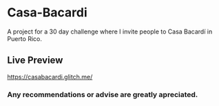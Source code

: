 # Casa-Bacardi
A project for a 30 day challenge where I invite people to Casa Bacardí in Puerto Rico. 

## Live Preview

https://casabacardi.glitch.me/


### Any recommendations or advise are greatly apreciated.
